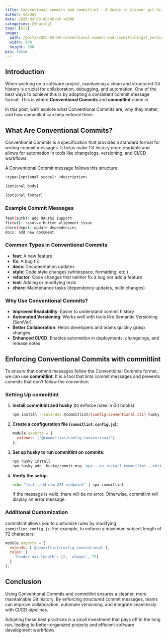```yaml
---
title: Conventional commits and commitlint - A Guide to cleaner git histories
author: voxduy
date: 2025-03-09 00:45:00 +0700
categories: [Sharing]
tags: [Git]
image:
  path: /posts/2025-03-09-conventional-commit-and-commitlint/git_version_control.jpeg
  width: 800
  height: 500
pin: false
---
```


## Introduction

When working on a software project, maintaining a clean and structured Git history is crucial for collaboration, debugging, and automation. One of the best ways to achieve this is by adopting a consistent commit message format. This is where **Conventional Commits** and **commitlint** come in.

In this post, we’ll explore what Conventional Commits are, why they matter, and how commitlint can help enforce them.

## What Are Conventional Commits?

Conventional Commits is a specification that provides a standard format for writing commit messages. It helps make Git history more readable and allows for automation in tools like changelogs, versioning, and CI/CD workflows.

A Conventional Commit message follows this structure:

```bash
<type>[optional scope]: <description>

[optional body]

[optional footer]
```

### Example Commit Messages

```bash
feat(auth): add OAuth2 support
fix(ui): resolve button alignment issue
chore(deps): update dependencies
docs: add new document
```

### Common Types in Conventional Commits

- **feat**: A new feature
- **fix**: A bug fix
- **docs**: Documentation updates
- **style**: Code style changes (whitespace, formatting, etc.)
- **refactor**: Code changes that neither fix a bug nor add a feature
- **test**: Adding or modifying tests
- **chore**: Maintenance tasks (dependency updates, build changes)

### Why Use Conventional Commits?

- **Improved Readability**: Easier to understand commit history
- **Automated Versioning**: Works well with tools like Semantic Versioning (SemVer)
- **Better Collaboration**: Helps developers and teams quickly grasp changes
- **Enhanced CI/CD**: Enables automation in deployments, changelogs, and release notes

## Enforcing Conventional Commits with commitlint

To ensure that commit messages follow the Conventional Commits format, we can use **commitlint**. It is a tool that lints commit messages and prevents commits that don’t follow the convention.

### Setting Up commitlint

1. **Install commitlint and husky** (to enforce rules in Git hooks):
   ```sh
   npm install --save-dev @commitlint/{config-conventional,cli} husky
   ```

2. **Create a configuration file (`commitlint.config.js`)**:
   ```js
   module.exports = {
     extends: ['@commitlint/config-conventional']
   };
   ```

3. **Set up husky to run commitlint on commits**:
   ```sh
   npx husky install
   npx husky add .husky/commit-msg 'npx --no-install commitlint --edit "$1"'
   ```

4. **Verify the setup**:
   ```sh
   echo "feat: add new API endpoint" | npx commitlint
   ```
   If the message is valid, there will be no error. Otherwise, commitlint will display an error message.

### Additional Customization

commitlint allows you to customize rules by modifying `commitlint.config.js`. For example, to enforce a maximum subject length of 72 characters:

```js
module.exports = {
  extends: ['@commitlint/config-conventional'],
  rules: {
    'header-max-length': [2, 'always', 72]
  }
};
```

## Conclusion

Using Conventional Commits and commitlint ensures a cleaner, more maintainable Git history. By enforcing structured commit messages, teams can improve collaboration, automate versioning, and integrate seamlessly with CI/CD pipelines.

Adopting these best practices is a small investment that pays off in the long run, leading to better-organized projects and efficient software development workflows.

